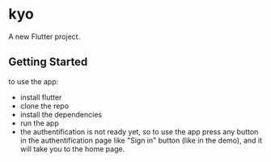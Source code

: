 # kyo

A new Flutter project.

## Getting Started

to use the app:
- install flutter
- clone the repo
- install the dependencies
- run the app
- the authentification is not ready yet, so to use the app press any button in the authentification page like "Sign in" button (like in the demo), and it will take you to the home page.
